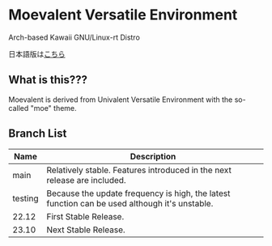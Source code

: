 # Moevalent Versatile Environment
Arch-based Kawaii GNU/Linux-rt Distro

日本語版は<a href="README_ja.md">こちら</a>

## What is this???
Moevalent is derived from Univalent Versatile Environment with the so-called "moe" theme.

## Branch List
|Name|Description|
|----|----|
|main|Relatively stable. Features introduced in the next release are included.|
|testing|Because the update frequency is high, the latest function can be used although it's unstable.|
|22.12|First Stable Release.|
|23.10|Next Stable Release.|
